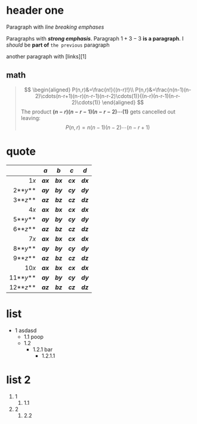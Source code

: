 # header one

Paragraph with *line breaking emphases*

Paragraphs with ***strong* *emphasis***.
Paragraph $1+3-3$ **is a paragraph**.
 I *should* be **part of** `the previous` paragraph

another paragraph with [links][1]

## math

> $$
> \begin{aligned}
> P(n,r)&=\frac{n!}{(n-r)!}\\
> P(n,r)&=\frac{n(n-1)(n-2)\cdots(n-r+1)(n-r)(n-r-1)(n-r-2)\cdots(1)}{(n-r)(n-r-1)(n-r-2)\cdots(1)}
> \end{aligned}
> $$
> The product **$(n-r)(n-r-1)(n-r-2)\cdots(1)$** gets cancelled out leaving:
> $$
> P(n,r)=n(n-1)(n-2)\cdots(n-r+1)
> $$

# quote

|           | **$a$**  | **$b$**  | **$c$**  | **$d$**  |
| --------: | -------- | :------: | :------: | :------: |
|      1$x$ | **$ax$** | **$bx$** | **$cx$** | **$dx$** |
|  2**$y$** | **$ay$** | **$by$** | **$cy$** | **$dy$** |
|  3**$z$** | **$az$** | **$bz$** | **$cz$** | **$dz$** |
|      4$x$ | **$ax$** | **$bx$** | **$cx$** | **$dx$** |
|  5**$y$** | **$ay$** | **$by$** | **$cy$** | **$dy$** |
|  6**$z$** | **$az$** | **$bz$** | **$cz$** | **$dz$** |
|      7$x$ | **$ax$** | **$bx$** | **$cx$** | **$dx$** |
|  8**$y$** | **$ay$** | **$by$** | **$cy$** | **$dy$** |
|  9**$z$** | **$az$** | **$bz$** | **$cz$** | **$dz$** |
|     10$x$ | **$ax$** | **$bx$** | **$cx$** | **$dx$** |
| 11**$y$** | **$ay$** | **$by$** | **$cy$** | **$dy$** |
| 12**$z$** | **$az$** | **$bz$** | **$cz$** | **$dz$** |

# list

- 1
  asdasd
  - 1.1
    poop
  - 1.2
    - 1.2.1
      bar
      - 1.2.1.1

# list 2

1. 1
   1. 1.1
2. 2
   1. 2.2

